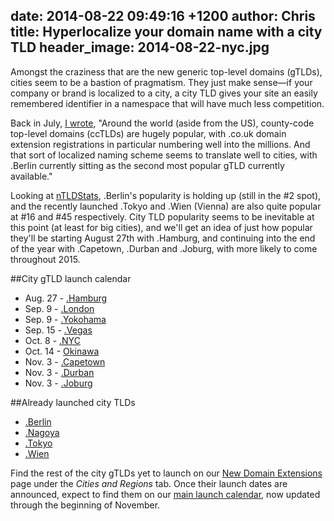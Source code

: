 date: 2014-08-22 09:49:16 +1200
author: Chris
title: Hyperlocalize your domain name with a city TLD
header_image: 2014-08-22-nyc.jpg
----

Amongst the craziness that are the new generic top-level domains (gTLDs), cities seem to be a bastion of pragmatism. They just make sense—if your company or brand is localized to a city, a city TLD gives your site an easily remembered identifier in a namespace that will have much less competition.

Back in July, [I wrote](https://iwantmyname.com/blog/2014/07/cities-are-a-good-bet-for-new-domain-extension-success.html), "Around the world (aside from the US), county-code top-level domains (ccTLDs) are hugely popular, with .co.uk domain extension registrations in particular numbering well into the millions. And that sort of localized naming scheme seems to translate well to cities, with .Berlin currently sitting as the second most popular gTLD currently available."

Looking at [nTLDStats](http://ntldstats.com/tld), .Berlin's popularity is holding up (still in the #2 spot), and the recently launched .Tokyo and .Wien (Vienna) are also quite popular at #16 and #45 respectively. City TLD popularity seems to be inevitable at this point (at least for big cities), and we'll get an idea of just how popular they'll be starting August 27th with .Hamburg, and continuing into the end of the year with .Capetown, .Durban and .Joburg, with more likely to come throughout 2015. 

##City gTLD launch calendar

+ Aug. 27 - [.Hamburg](https://iwantmyname.com/domains/dot-hamburg)
+ Sep. 9 - [.London](https://iwantmyname.com/domains/dot-london)
+ Sep. 9 - [.Yokohama](https://iwantmyname.com/domains/dot-yokohama)
+ Sep. 15 - [.Vegas](https://iwantmyname.com/domains/dot-vegas)
+ Oct. 8 - [.NYC](https://iwantmyname.com/domains/dot-nyc)
+ Oct. 14 - [Okinawa](https://iwantmyname.com/domains/dot-okinawa)
+ Nov. 3 - [.Capetown](https://iwantmyname.com/domains/dot-capetown)
+ Nov. 3 - [.Durban](https://iwantmyname.com/domains/dot-durban)
+ Nov. 3 - [.Joburg](https://iwantmyname.com/domains/dot-joburg)

##Already launched city TLDs

+ [.Berlin](https://iwantmyname.com/domains/dot-berlin)
+ [.Nagoya](https://iwantmyname.com/domains/dot-nagoya)
+ [.Tokyo](https://iwantmyname.com/domains/dot-tokyo)
+ [.Wien](https://iwantmyname.com/domains/dot-wien)

Find the rest of the city gTLDs yet to launch on our [New Domain Extensions](https://iwantmyname.com/domains/new-gtld-domain-extensions) page under the *Cities and Regions* tab. Once their launch dates are announced, expect to find them on our [main launch calendar](https://iwantmyname.com/domains/new-gtld-launch-dates), now updated through the beginning of November.